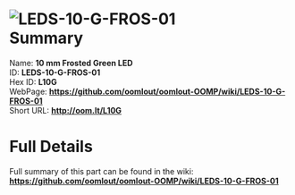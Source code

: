 
![LEDS-10-G-FROS-01](https://github.com/oomlout/oomlout-OOMP/blob/master/parts/LEDS-10-G-FROS-01/LEDS-10-G-FROS-01_420.jpg)   
Summary
=================
  
Name: __10 mm Frosted Green LED__    
ID: __LEDS-10-G-FROS-01__   
Hex ID: __L10G__   
WebPage: __https://github.com/oomlout/oomlout-OOMP/wiki/LEDS-10-G-FROS-01__   
Short URL: __http://oom.lt/L10G__   

Full Details
==========================
Full summary of this part can be found in the wiki:   
__https://github.com/oomlout/oomlout-OOMP/wiki/LEDS-10-G-FROS-01__    

